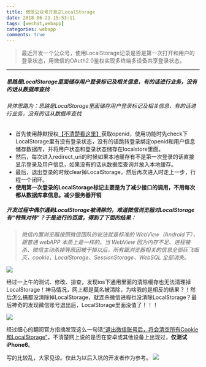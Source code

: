 ```yaml
---
title: 微信公众号开发之LocalStorage
date: 2018-06-21 15:53:11
tags: [wechat,webapp]
categories: webapp
comments: true
---
```


>最近开发一个公众号，使用LocalStorage记录是否是第一次打开和用户的登录状态，用微信的OAuth2.0鉴权实现多终端多设备共享登录状态。

***

##### 思路是LocalStorage里面储存用户登录标记及相关信息，有的话进行业务，没有的话从数据库查找

###### 具体思路为：思路是LocalStorage里面储存用户登录标记及相关信息，有的话进行业务，没有的话从数据库查找    
- 首先使用静默授权[【不清楚看这里】](https://mp.weixin.qq.com/wiki?t=resource/res_main&id=mp1421140842)获取openid，使用功能时先check下LocalStorage里有没有登录状态，没有的话跳转登录绑定openid和用户信息储存数据库，并将用户状态和登录状态储存在localstore里面。
- 然后，每次进入redirect_uri的时候如果本地缓存有不是第一次登录的话直接显示登录及用户信息，如果没有的话从数据库查询并放入本地缓存。
- 最后，退出登录的时候clear掉LocalStorage，然后再次进入时走上一步，行程一个闭环。
- **使用第一次登录的LocalStorage标记主要是为了减少接口的调用，不用每次都从数据库拿信息。减少服务器开销**

##### 开发过程中偶尔遇到LocalStorage被清除的，难道微信浏览器对LocalStorage有“特殊对待”？于是进行的百度，得到了下面的结果：

> *微信内置浏览器按照微信团队的说法就是标准的 WebView（Android下），跟普通 webAPP 本质上是一样的。当 WebView 因为内存不足、进程被杀、微信主动杀掉等原因被干掉以后，所有跟浏览器相关的信息全部灰飞烟灭，cookie、LocalStorage、SessionStorage、WebSQL 全部消失。*

![](http://ww4.sinaimg.cn/large/9150e4e5ly1fmed0xxbcyg206o06oglr.gif)

经过一上午的测试、修改、排查，发现ios下通用里面的清除缓存也无法清理掉LocalStorage！神马情况，网上都是莫名被清除，为啥我的是相反的结果？！然后怎么搞都没清除掉LocalStorage，就连杀微信进程也没清除LocalStorage？最后神奇的发现微信账号退出后，LocalStorage里面没值了！！！

![](http://ww2.sinaimg.cn/large/6af89bc8gw1f8no4n150gj204g04xjrb.jpg)

经过细心的翻阅官方指摘发现这么一句话[“退出微信账号后，将会清空所有Cookie和LocalStorage”](https://mp.weixin.qq.com/wiki?t=resource/res_main&id=mp1483682025_enmey)，不清楚网上说的是否在安卓或其他设备上出现过，**仅测试iPhone6**。

写的比较乱，大家见谅。仅此为以后入坑的开发者作为参考。
![](http://ww2.sinaimg.cn/large/6af89bc8gw1f8o4hpr55vj208e07xq32.jpg)
